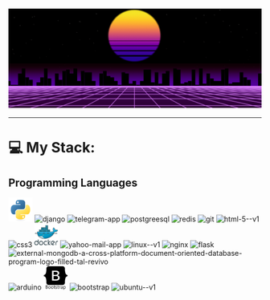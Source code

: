 <h4 align="center">
  
<img src="https://github.com/AndrewDyakonow/AndrewDyakonow/blob/main/122311%20(1).gif" align="center">

</h4>

___

# 💻 My Stack:

## Programming Languages


<div>
<img width="48" height="48" src="https://raw.githubusercontent.com/devicons/devicon/master/icons/python/python-original.svg" alt="python"/>
<img width="48" height="48" src="https://cdn.worldvectorlogo.com/logos/django.svg" alt="django"/>
<img width="48" height="48" src="https://img.icons8.com/fluency/48/telegram-app.png" alt="telegram-app"/>
<img width="48" height="48" src="https://img.icons8.com/color/48/postgreesql.png" alt="postgreesql"/>
<img width="48" height="48" src="https://img.icons8.com/color/48/redis.png" alt="redis"/>
<img width="48" height="48" src="https://img.icons8.com/color/48/git.png" alt="git"/>
<img width="48" height="48" src="https://img.icons8.com/color/48/html-5--v1.png" alt="html-5--v1"/>
<img width="48" height="48" src="https://img.icons8.com/color/48/css3.png" alt="css3"/>
<img width="48" height="48" src="https://raw.githubusercontent.com/devicons/devicon/master/icons/docker/docker-original-wordmark.svg" alt="docker"/>
<img width="48" height="48" src="https://img.icons8.com/color/48/yahoo-mail-app.png" alt="yahoo-mail-app"/>
<img width="48" height="48" src="https://img.icons8.com/color/48/linux--v1.png" alt="linux--v1"/>
<img width="48" height="48" src="https://img.icons8.com/color/48/nginx.png" alt="nginx"/>
<img width="50" height="50" src="https://img.icons8.com/ios/50/flask.png" alt="flask"/>
<img width="48" height="48" src="https://img.icons8.com/external-tal-revivo-filled-tal-revivo/48/external-mongodb-a-cross-platform-document-oriented-database-program-logo-filled-tal-revivo.png" alt="external-mongodb-a-cross-platform-document-oriented-database-program-logo-filled-tal-revivo"/>
<img width="48" height="48" src="https://cdn.worldvectorlogo.com/logos/arduino-1.svg" alt="arduino"/>
<img width="48" height="48" src="https://raw.githubusercontent.com/devicons/devicon/master/icons/bootstrap/bootstrap-plain-wordmark.svg" alt="bootstrap"/>
<img width="48" height="48" src="https://www.vectorlogo.zone/logos/getpostman/getpostman-icon.svg" alt="bootstrap"/>
<img width="48" height="48" src="https://img.icons8.com/color/48/ubuntu--v1.png" alt="ubuntu--v1"/>
</div>



